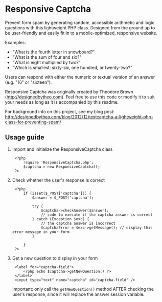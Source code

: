 Responsive Captcha
==================

Prevent form spam by generating random, accessible arithmetic and logic questions with this lightweight PHP class. Designed from the ground up to be user-friendly and easily fit in to a mobile-optimized, responsive website.

Examples:

* "What is the fourth letter in snowboard?"
* "What is the sum of four and six?"
* "What is eight multiplied by two?"
* "Which is smallest: sixty-six, one hundred, or twenty-two?"

Users can respond with either the numeric or textual version of an answer (e.g. "16" or "sixteen").

Responsive Captcha was originally created by Theodore Brown (http://designedbytheo.com). Feel free to use this code or modify it to suit your needs as long as it is accompanied by this readme.

For background info on this project, see my blog post: http://designedbytheo.com/blog/2012/12/textcaptcha-a-lightweight-php-class-for-preventing-spam/

Usage guide
-----------

1. Import and initialize the ResponsiveCaptcha class

        <?php
            require 'ResponsiveCaptcha.php';
            $captcha = new ResponsiveCaptcha();
        ?>

2. Check whether the user's response is correct

        <?php
            if (isset($_POST['captcha'])) {
                $answer = $_POST['captcha'];
        
                try {
                    $captcha->checkAnswer($answer);
                    // code to execute if the captcha answer is correct
                } catch (Exception $exc) {
                    // the captcha answer is incorrect
                    $captchaError = $exc->getMessage(); // display this error message in your form
                }

            }
        ?>

3. Get a new question to display in your form

        <label for="captcha-field">
            <?php echo $captcha->getNewQuestion() ?>
        </label>
        <input type="text" name="captcha" id="captcha-field" />

    Important: only call the `getNewQuestion()` method AFTER checking the user's response, since it will replace the answer session variable.
